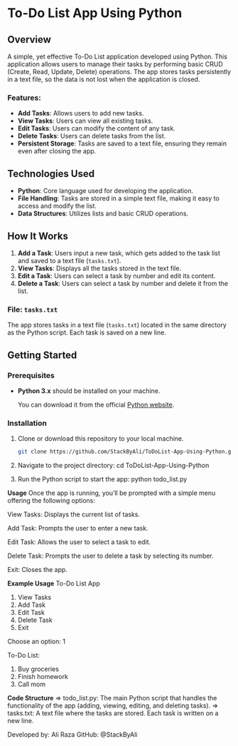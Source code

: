 # To-Do List App Using Python

## Overview
A simple, yet effective To-Do List application developed using Python. This application allows users to manage their tasks by performing basic CRUD (Create, Read, Update, Delete) operations. The app stores tasks persistently in a text file, so the data is not lost when the application is closed.

### Features:
- **Add Tasks**: Allows users to add new tasks.
- **View Tasks**: Users can view all existing tasks.
- **Edit Tasks**: Users can modify the content of any task.
- **Delete Tasks**: Users can delete tasks from the list.
- **Persistent Storage**: Tasks are saved to a text file, ensuring they remain even after closing the app.

## Technologies Used
- **Python**: Core language used for developing the application.
- **File Handling**: Tasks are stored in a simple text file, making it easy to access and modify the list.
- **Data Structures**: Utilizes lists and basic CRUD operations.

## How It Works
1. **Add a Task**: Users input a new task, which gets added to the task list and saved to a text file (`tasks.txt`).
2. **View Tasks**: Displays all the tasks stored in the text file.
3. **Edit a Task**: Users can select a task by number and edit its content.
4. **Delete a Task**: Users can select a task by number and delete it from the list.

### File: `tasks.txt`
The app stores tasks in a text file (`tasks.txt`) located in the same directory as the Python script. Each task is saved on a new line.

## Getting Started

### Prerequisites
- **Python 3.x** should be installed on your machine.
  
  You can download it from the official [Python website](https://www.python.org/downloads/).

### Installation

1. Clone or download this repository to your local machine.

   ```bash
   git clone https://github.com/StackByAli/ToDoList-App-Using-Python.git
   
2. Navigate to the project directory:
   cd ToDoList-App-Using-Python

3. Run the Python script to start the app:
   python todo_list.py

**Usage**
Once the app is running, you’ll be prompted with a simple menu offering the following options:

View Tasks: Displays the current list of tasks.

Add Task: Prompts the user to enter a new task.

Edit Task: Allows the user to select a task to edit.

Delete Task: Prompts the user to delete a task by selecting its number.

Exit: Closes the app.

**Example Usage**
To-Do List App
1. View Tasks
2. Add Task
3. Edit Task
4. Delete Task
5. Exit

Choose an option: 1

To-Do List:
1. Buy groceries
2. Finish homework
3. Call mom

**Code Structure**
=> todo_list.py: The main Python script that handles the functionality of the app (adding, viewing, editing, and deleting tasks).
=> tasks.txt: A text file where the tasks are stored. Each task is written on a new line.

Developed by: Ali Raza
GitHub: @StackByAli


